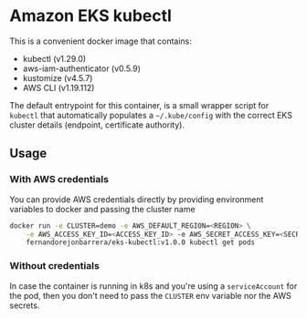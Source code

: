 # Amazon EKS kubectl

This is a convenient docker image that contains:

 - kubectl (v1.29.0)
 - aws-iam-authenticator (v0.5.9)
 - kustomize (v4.5.7)
 - AWS CLI (v1.19.112)

The default entrypoint for this container, is a small wrapper script for `kubectl` that automatically populates a `~/.kube/config` with the correct EKS cluster details (endpoint, certificate authority).

## Usage
### With AWS credentials
You can provide AWS credentials directly by providing environment variables to docker and passing the cluster name
```bash
docker run -e CLUSTER=demo -e AWS_DEFAULT_REGION=<REGION> \
    -e AWS_ACCESS_KEY_ID=<ACCESS_KEY_ID> -e AWS_SECRET_ACCESS_KEY=<SECRET_KEY> \
    fernandorejonbarrera/eks-kubectl:v1.0.0 kubectl get pods
```

### Without credentials
In case the container is running in k8s and you're using a `serviceAccount` for the pod, then you don't need to pass the `CLUSTER` env variable nor the AWS secrets.
